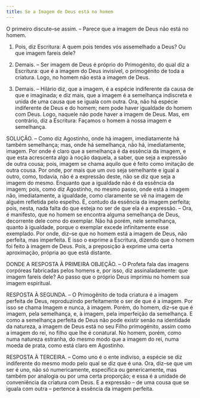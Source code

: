 ```yaml
---
title: Se a Imagem de Deus está no homem
---
```


O primeiro discute–se assim. – Parece que a imagem de Deus não está no homem.  

1. Pois, diz Escritura: A quem pois tendes vós assemelhado a Deus? Ou que imagem fareis dele?  

2. Demais. – Ser imagem de Deus é próprio do Primogénito, do qual diz a Escritura: que é a imagem do Deus invisível, o primogénito de toda a criatura. Logo, no homem não está a imagem de Deus.  

3. Demais. – Hilário diz, que a imagem, é a espécie indiferente da causa de que e imaginada; e diz mais, que a imagem é a semelhança indiscreta e unida de uma causa que se iguala com outra. Ora, não há espécie indiferente de Deus e do homem; nem pode haver igualdade do homem com Deus. Logo, naquele não pode haver a imagem de Deus.  Mas, em contrário, diz a Escritura: Façamos o homem à nossa imagem e semelhança.  

SOLUÇÃO. – Como diz Agostinho, onde há imagem, imediatamente há também semelhança; mas, onde há semelhança, não há, imediatamente, imagem. Por onde é claro que a semelhança é da essência da imagem, e que esta acrescenta algo à noção daquela, a saber, que seja a expressão de outra cousa; pois, imagem se chama aquilo que é feito como imitação de outra cousa. Por onde, por mais que um ovo seja semelhante e igual a outro, como, todavia, não é a expressão deste, não se diz que seja a imagem do mesmo. Enquanto que a igualdade não é da essência da imagem; pois, como diz Agostinho, no mesmo passo, onde está a imagem não, imediatamente, a igualdade, como claramente se vê na imagem de alguém refletida pelo espelho. É, contudo da essência da imagem perfeita; pois, nesta, nada falta do que esteja no ser de que ela é a expressão. – Ora, é manifesto, que no homem se encontra alguma semelhança de Deus, decorrente dele como do exemplar. Não há porém, nele semelhança, quanto à igualdade, porque o exemplar excede infinitamente esse exemplado. Por onde, diz–se que no homem está a imagem de Deus, não perfeita, mas imperfeita. E isso o exprime a Escritura, dizendo que o homem foi feito à imagem de Deus. Pois, a preposição à exprime uma certa aproximação, própria ao que está distante.  

DONDE A RESPOSTA À PRIMEIRA OBJEÇÃO. – O Profeta fala das imagens corpóreas fabricadas pelos homens e, por isso, diz assinaladamente: que imagem fareis dele? Ao passo que o próprio Deus imprimiu no homem sua imagem espiritual.  

RESPOSTA À SEGUNDA. – O Primogênito de toda criatura é a imagem perfeita de Deus, reproduzindo perfeitamente o ser de que é a imagem. Por isso se chama Imagem e nunca, à imagem. Porém, do homem, diz–se que é imagem, pela semelhança, e, à imagem, pela imperfeição da semelhança. E como a semelhança perfeita de Deus não pode existir senão na identidade da natureza, a imagem de Deus está no seu Filho primogénito, assim como a imagem do rei, no filho que lhe é conatural. No homem, porém, como numa natureza estranha, do mesmo modo que a imagem do rei, numa moeda de prata, como está claro em Agostinho.  

RESPOSTA À TERCEIRA. – Como uno é o ente indiviso, a espécie se diz indiferente do mesmo modo pelo qual se diz que é una. Ora, diz–se que um ser é uno, não só numericamente, especifica ou genericamente, mas também por analogia ou por uma certa proporção; e essa é a unidade de conveniência da criatura com Deus. E a expressão – de uma cousa que se iguala com outra – pertence à essência da imagem perfeita.